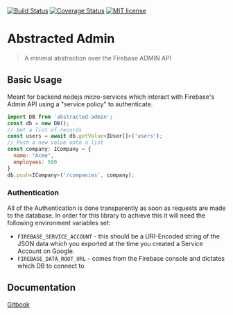 [![Build Status](https://travis-ci.org/forest-fre/abstracted-admin.svg?branch=master)](https://travis-ci.org/forest-fre/abstracted-admin.svg?branch=master)
[![Coverage Status](https://coveralls.io/repos/github/forest-fre/abstracted-admin/badge.svg?branch=master)](https://coveralls.io/github/forest-fre/abstracted-admin?branch=master)
[![MIT license](http://img.shields.io/badge/license-MIT-brightgreen.svg)](http://opensource.org/licenses/MIT)

# Abstracted Admin
> A minimal abstraction over the Firebase ADMIN API

## Basic Usage 
Meant for backend nodejs micro-services which interact with Firebase's Admin API using a "service policy" to authenticate.

```js
import DB from 'abstracted-admin';
const db = new DB();
// Get a list of records
const users = await db.getValue<IUser[]>('users');
// Push a new value onto a list
const company: ICompany = {
  name: "Acme",
  employees: 500
}
db.push<ICompany>('/companies', company);
```

### Authentication
All of the Authentication is done transparently as soon as requests are made to the database. In order for this library to achieve this it will need the following environment variables set:

- `FIREBASE_SERVICE_ACCOUNT` - this should be a URI-Encoded string of the JSON data which you exported at the time you created a Service Account on Google.
- `FIREBASE_DATA_ROOT_URL` - comes from the Firebase console and dictates which DB to connect to

## Documentation

[Gitbook](https://forest-fire.gitbooks.io/abstracted-admin/content/)
